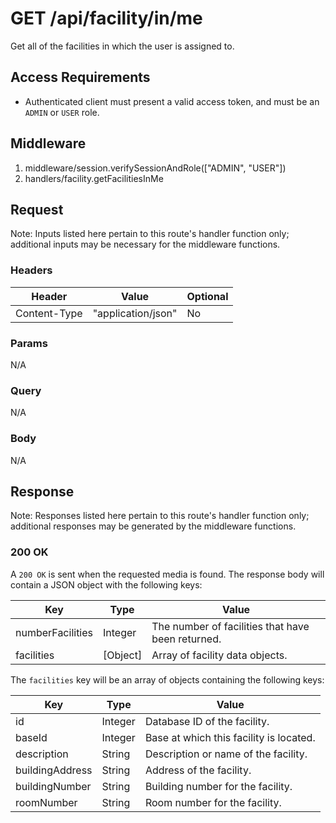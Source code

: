 # GET /api/facility/in/me

Get all of the facilities in which the user is assigned to.

## Access Requirements

- Authenticated client must present a valid access token, and must be an `ADMIN` or `USER` role.

## Middleware

1. middleware/session.verifySessionAndRole(["ADMIN", "USER"])
2. handlers/facility.getFacilitiesInMe

## Request

Note: Inputs listed here pertain to this route's handler function only; additional inputs may be necessary for the middleware functions.

### Headers

|Header|Value|Optional|
|-|-|-|
|Content-Type|"application/json"|No|

### Params

N/A

### Query

N/A

### Body

N/A

## Response

Note: Responses listed here pertain to this route's handler function only; additional responses may be generated by the middleware functions.

### 200 OK

A `200 OK` is sent when the requested media is found.  The response body will contain a JSON object with the following keys:

|Key|Type|Value|
|-|-|-|
|numberFacilities|Integer|The number of facilities that have been returned.|
|facilities|[Object]|Array of facility data objects.|

The `facilities` key will be an array of objects containing the following keys:

|Key|Type|Value|
|-|-|-|
|id|Integer|Database ID of the facility.|
|baseId|Integer|Base at which this facility is located.|
|description|String|Description or name of the facility.|
|buildingAddress|String|Address of the facility.|
|buildingNumber|String|Building number for the facility.|
|roomNumber|String|Room number for the facility.|